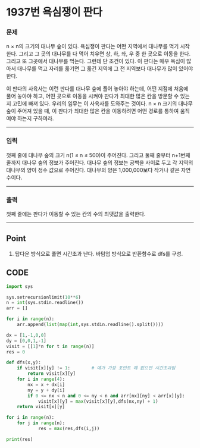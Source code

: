 # 1937번 욕심쟁이 판다



### 문제



n × n의 크기의 대나무 숲이 있다. 욕심쟁이 판다는 어떤 지역에서 대나무를 먹기 시작한다. 그리고 그 곳의 대나무를 다 먹어 치우면 상, 하, 좌, 우 중 한 곳으로 이동을 한다. 그리고 또 그곳에서 대나무를 먹는다. 그런데 단 조건이 있다. 이 판다는 매우 욕심이 많아서 대나무를 먹고 자리를 옮기면 그 옮긴 지역에 그 전 지역보다 대나무가 많이 있어야 한다.

이 판다의 사육사는 이런 판다를 대나무 숲에 풀어 놓아야 하는데, 어떤 지점에 처음에 풀어 놓아야 하고, 어떤 곳으로 이동을 시켜야 판다가 최대한 많은 칸을 방문할 수 있는지 고민에 빠져 있다. 우리의 임무는 이 사육사를 도와주는 것이다. n × n 크기의 대나무 숲이 주어져 있을 때, 이 판다가 최대한 많은 칸을 이동하려면 어떤 경로를 통하여 움직여야 하는지 구하여라.

---

### 입력



첫째 줄에 대나무 숲의 크기 n(1 ≤ n ≤ 500)이 주어진다. 그리고 둘째 줄부터 n+1번째 줄까지 대나무 숲의 정보가 주어진다. 대나무 숲의 정보는 공백을 사이로 두고 각 지역의 대나무의 양이 정수 값으로 주어진다. 대나무의 양은 1,000,000보다 작거나 같은 자연수이다.

---

### 출력



첫째 줄에는 판다가 이동할 수 있는 칸의 수의 최댓값을 출력한다.

---

## Point



1. 탑다운 방식으로 풀면 시간초과 난다. 바텀업 방식으로 반환함수로 dfs를 구성.



## CODE

```python
import sys

sys.setrecursionlimit(10**6)
n = int(sys.stdin.readline())
arr = []

for i in range(n):
    arr.append(list(map(int,sys.stdin.readline().split())))

dx = [1,-1,0,0]
dy = [0,0,1,-1]
visit = [[1]*n for t in range(n)]
res = 0

def dfs(x,y):
    if visit[x][y] != 1:		# 얘가 가장 포인트 얘 없으면 시간초과임
        return visit[x][y]
    for i in range(4):
        nx = x + dx[i]
        ny = y + dy[i]
        if 0 <= nx < n and 0 <= ny < n and arr[nx][ny] < arr[x][y]:
            visit[x][y] = max(visit[x][y],dfs(nx,ny) + 1)
    return visit[x][y]

for i in range(n):
    for j in range(n):
            res = max(res,dfs(i,j))

print(res)
```

